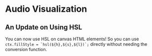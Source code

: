 # Audio Visualization

## An Update on Using HSL

You can now use HSL on canvas HTML elements! So you can use ````ctx.fillStyle = `hsl(${h},${s},${l})`;```` directly without needing the conversion function.
